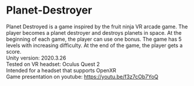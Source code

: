 # Planet-Destroyer
Planet Destroyed is a game inspired by the fruit ninja VR arcade game. The player becomes a planet destroyer and destroys planets in space. At the beginning of each game, the player can use one bonus. The game has 5 levels with increasing difficulty. At the end of the game, the player gets a score. <br/>
Unity version: 2020.3.26 <br/>
Tested on VR headset: Oculus Quest 2 <br/>
Intended for a headset that supports OpenXR <br/>
Game presentation on youtube: https://youtu.be/f3z7cOb7YoQ
